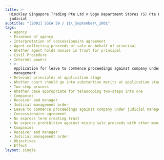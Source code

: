 ```yaml
---
title: >-
  Hinckley Singapore Trading Pte Ltd v Sogo Department Stores (S) Pte Ltd (under
  judicial
subtitle: "[2001] SGCA 59 / 11\_September\_2001"
tags:
  - Agency
  - Evidence of agency
  - Interpretation of concessionaire agreement
  - Agent collecting proceeds of sale on behalf of principal
  - Whether agent holds monies in trust for principal
  - Civil Procedure
  - Inherent powers
  - >-
    Application for leave to commence proceedings against company under judicial
    management
  - Relevant principles at application stage
  - Whether court should go into substantive merits at application stage
  - Two-step process
  - Whether case appropriate for telescoping two-steps into one
  - Companies
  - Receiver and manager
  - Judicial management order
  - Leave to commence proceedings against company under judicial management
  - Concessionaire agreement
  - No express term creating trust
  - No express prohibition against mixing sale proceeds with other monies
  - Companies
  - Receiver and manager
  - Judicial management order
  - Objectives
  - Effect
layout: single
---
```


